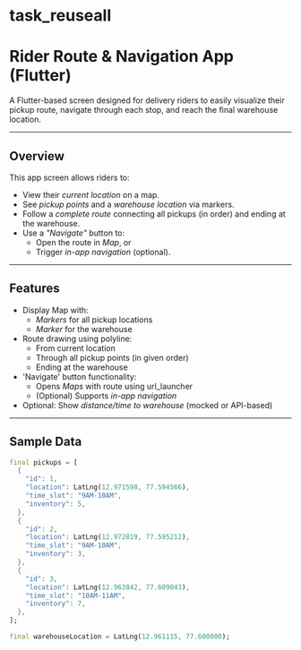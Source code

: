 # task_reuseall 
# Rider Route & Navigation App (Flutter)

A Flutter-based screen designed for delivery riders to easily visualize their pickup route, navigate through each stop, and reach the final warehouse location.

---

## Overview

This app screen allows riders to:
- View their *current location* on a map.
- See *pickup points* and a *warehouse location* via markers.
- Follow a *complete route* connecting all pickups (in order) and ending at the warehouse.
- Use a *"Navigate"* button to:
  - Open the route in *Map*, or
  - Trigger *in-app navigation* (optional).

---

## Features

- Display Map with:
  - *Markers* for all pickup locations
  - *Marker* for the warehouse
- Route drawing using polyline:
  - From current location
  - Through all pickup points (in given order)
  - Ending at the warehouse
- 'Navigate' button functionality:
  - Opens *Maps* with route using url_launcher
  - (Optional) Supports *in-app navigation*
- Optional: Show *distance/time to warehouse* (mocked or API-based)

---

## Sample Data

```dart
final pickups = [
  {
    "id": 1,
    "location": LatLng(12.971598, 77.594566),
    "time_slot": "9AM-10AM",
    "inventory": 5,
  },
  {
    "id": 2,
    "location": LatLng(12.972819, 77.595212),
    "time_slot": "9AM-10AM",
    "inventory": 3,
  },
  {
    "id": 3,
    "location": LatLng(12.963842, 77.609043),
    "time_slot": "10AM-11AM",
    "inventory": 7,
  },
];

final warehouseLocation = LatLng(12.961115, 77.600000);
